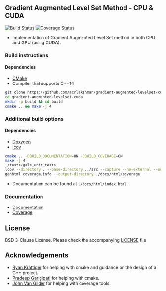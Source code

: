 ## Gradient Augmented Level Set Method - CPU & CUDA
[![Build Status](https://travis-ci.org/acrlakshman/gradient-augmented-levelset-cuda.svg?branch=master)](https://travis-ci.org/acrlakshman/gradient-augmented-levelset-cuda)
[![Coverage Status](https://coveralls.io/repos/github/acrlakshman/gradient-augmented-levelset-cuda/badge.svg)](https://coveralls.io/github/acrlakshman/gradient-augmented-levelset-cuda)

* Implementation of Gradient Augmented Level Set method in both CPU and GPU (using CUDA).

### Build instructions

#### Dependencies

* [CMake]
* Compiler that supports C++14

```sh
git clone https://github.com/acrlakshman/gradient-augmented-levelset-cuda --recursive
cd gradient-augmented-levelset-cuda
mkdir -p build && cd build
cmake .. && make -j 4
```

### Additional build options

#### Dependencies

* [Doxygen]
* [lcov]

```sh
cmake .. -DBUILD_DOCUMENTATION=ON -DBUILD_COVERAGE=ON
make -j 4
./tests/gals_unit_tests
lcov --directory . --base-directory ../src --capture --no-external --output-file coverage.info
genhtml coverage.info --output-directory ./docs/html/coverage
```

* Documentation can be found at `./docs/html/index.html`.

### Documentation

* [Documentation]
* [Coverage]

License
-------

BSD 3-Clause License. Please check the accompanying [LICENSE] file

Acknowledgements
----------------

* [Ryan Krattiger] for helping with cmake and guidance on the design of a C++ project.
* [Pradeep Garigipati] for helping with cmake.
* [John Van Gilder] for helping with coverage tools.

[CMake]:https://github.com/Kitware/CMake
[Doxygen]:https://github.com/doxygen/doxygen
[lcov]:https://github.com/linux-test-project/lcov
[Documentation]:https://acrlakshman.github.io/gradient-augmented-levelset-cuda
[Coverage]:https://acrlakshman.github.io/gradient-augmented-levelset-cuda/coverage
[LICENSE]:https://github.com/acrlakshman/gradient_augmented_levelset_cuda/blob/master/LICENSE
[Pradeep Garigipati]:https://github.com/9prady9
[Ryan Krattiger]:https://github.com/rjk9w5
[John Van Gilder]: https://github.com/JohnVanGilder

